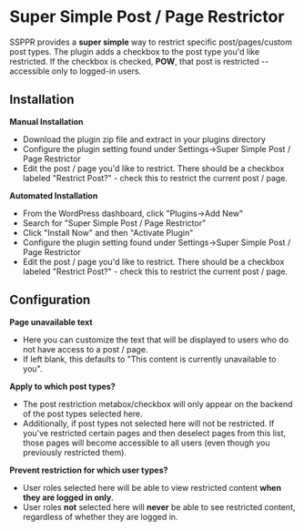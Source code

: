 Super Simple Post / Page Restrictor
=========

SSPPR provides a **super simple** way to restrict specific post/pages/custom post types. The plugin adds a checkbox to the post type you'd like restricted. If the checkbox is checked, **POW**, that post is restricted --accessible only to logged-in users.

Installation
------------

**Manual Installation**

  - Download the plugin zip file and extract in your plugins directory
  - Configure the plugin setting found under Settings->Super Simple Post / Page Restrictor
  - Edit the post / page you'd like to restrict. There should be a checkbox labeled "Restrict Post?" - check this to restrict the current post / page.

**Automated Installation**

  - From the WordPress dashboard, click "Plugins->Add New"
  - Search for "Super Simple Post / Page Restrictor"
  - Click "Install Now" and then "Activate Plugin"
  - Configure the plugin setting found under Settings->Super Simple Post / Page Restrictor
  - Edit the post / page you'd like to restrict. There should be a checkbox labeled "Restrict Post?" - check this to restrict the current post / page.

Configuration
-------------

**Page unavailable text**

  - Here you can customize the text that will be displayed to users who do not have access to a post / page.
  - If left blank, this defaults to "This content is currently unavailable to you".

**Apply to which post types?**

  - The post restriction metabox/checkbox will only appear on the backend of the post types selected here.
  - Additionally, if post types not selected here will not be restricted. If you've restricted certain pages and then deselect pages from this list, those pages will become accessible to all users (even though you previously restricted them).

**Prevent restriction for which user types?**

  - User roles selected here will be able to view restricted content **when they are logged in only**.
  - User roles **not** selected here will **never** be able to see restricted content, regardless of whether they are logged in.
